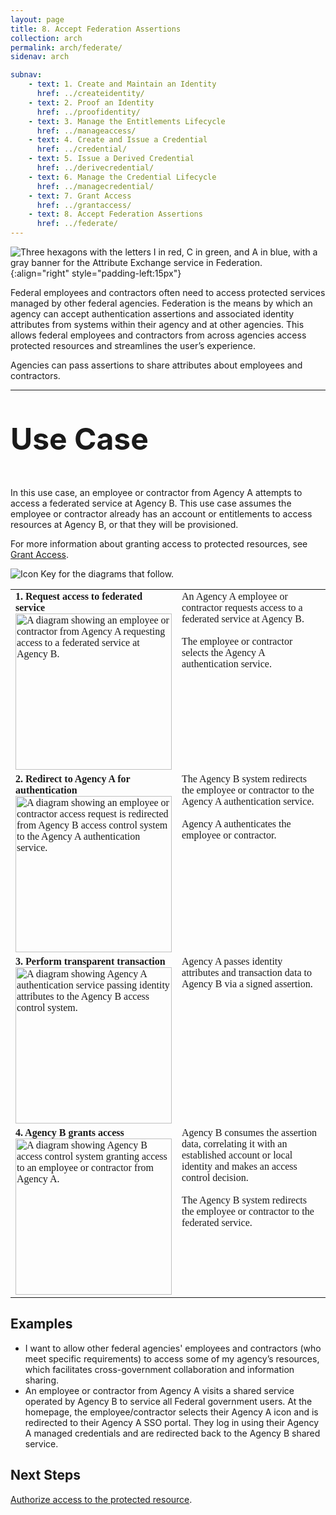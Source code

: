 ```yaml
---
layout: page
title: 8. Accept Federation Assertions
collection: arch
permalink: arch/federate/
sidenav: arch

subnav:
    - text: 1. Create and Maintain an Identity
      href: ../createidentity/
    - text: 2. Proof an Identity
      href: ../proofidentity/
    - text: 3. Manage the Entitlements Lifecycle
      href: ../manageaccess/
    - text: 4. Create and Issue a Credential
      href: ../credential/
    - text: 5. Issue a Derived Credential
      href: ../derivecredential/
    - text: 6. Manage the Credential Lifecycle
      href: ../managecredential/
    - text: 7. Grant Access
      href: ../grantaccess/
    - text: 8. Accept Federation Assertions
      href: ../federate/
---
```


![Three hexagons with the letters I in red, C in green, and A in blue, with a gray banner for the Attribute Exchange service in Federation.](../../assets/arch/usecases/Federation-AttributeExchange.png){:align="right" style="padding-left:15px"}

Federal employees and contractors often need to access protected services managed by other federal agencies. Federation is the means by which an agency can accept authentication assertions and associated identity attributes from systems within their agency and at other agencies. This allows federal employees and contractors from across agencies access protected resources and streamlines the user’s experience.
  
Agencies can pass assertions to share attributes about employees and contractors.

---

<p style="font-size: 3rem; font-weight: 700;">Use Case</p>

In this use case, an employee or contractor from Agency A attempts to access a federated service at Agency B. This use case assumes the employee or contractor already has an account or entitlements to access resources at Agency B, or that they will be provisioned.

For more information about granting access to protected resources, see [Grant Access](../7_grantaccess).

![Icon Key for the diagrams that follow.](../../assets/arch/usecases/8-IconKey.png)


<style>

td {
  font-family: "Cambria", "Georgia", "Times New Roman", "Times", serif;
  vertical-align:top;
}

</style>

<table>
  <tr>
    <td style="width:250px;border:0px;"><strong>1. Request access to federated service</strong> <br> <img src="../../assets/arch/usecases/8-1.png" width="250" alt="A diagram showing an employee or contractor from Agency A requesting access to a federated service at Agency B."></td>
    <td style="border:0px;">An Agency A employee or contractor requests access to a federated service at Agency B.<br><br>The employee or contractor selects the Agency A authentication service.</td>
  </tr>
  <tr>
    <td style="width:250px;border:0px;"><strong>2. Redirect to Agency A for authentication</strong> <br> <img src="../../assets/arch/usecases/8-2.png" width="250" alt="A diagram showing an employee or contractor access request is redirected from Agency B access control system to the Agency A authentication service."></td>
    <td style="border:0px;">The Agency B system redirects the employee or contractor to the Agency A authentication service.<br><br>Agency A authenticates the employee or contractor.</td>
  </tr>
  <tr>
    <td style="width:250px;border:0px;"><strong>3. Perform transparent transaction</strong> <br> <img src="../../assets/arch/usecases/8-3.png" width="250" alt="A diagram showing Agency A authentication service passing identity attributes to the Agency B access control system."></td>
    <td style="border:0px;">Agency A passes identity attributes and transaction data to Agency B via a signed assertion.</td>
  </tr>
  <tr>
    <td style="width:250px;border:0px;"><strong>4. Agency B grants access</strong> <br> <img src="../../assets/arch/usecases/8-4.png" width="250" alt="A diagram showing Agency B access control system granting access to an employee or contractor from Agency A."></td>
    <td style="border:0px;"> Agency B consumes the assertion data, correlating it with an established account or local identity and makes an access control decision.<br><br>The Agency B system redirects the employee or contractor to the federated service.</td>
  </tr>
</table>

## Examples

- I want to allow other federal agencies' employees and contractors (who meet specific requirements) to access some of my agency’s resources, which facilitates cross-government collaboration and information sharing.
- An employee or contractor from Agency A visits a shared service operated by Agency B to service all Federal government users. At the homepage, the employee/contractor selects their Agency A icon and is redirected to their Agency A SSO portal. They log in using their Agency A managed credentials and are redirected back to the Agency B shared service.

## Next Steps

[Authorize access to the protected resource](../grantaccess).
